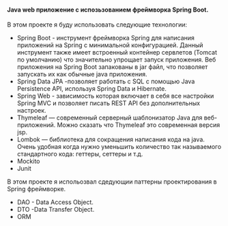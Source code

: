 #### Java web приложение с испозьзованием фреймворка Spring Boot.
 В этом проекте я буду использовать следующие технологии:
- Spring Boot - инструмент фреймворка Spring для написания приложений на Spring с минимальной конфигурацией. Данный инструмент также имеет встроенный контейнер сервлетов (Tomcat по умолчанию) что значительно упрощает запуск приложения. Веб приложения на Spring Boot запакованы в jar файл, что позволяет запускать их как обычные java приложения.
- Spring Data JPA -позволяет работать с SQL с помощью Java Persistence API, используя Spring Data и Hibernate.
- Spring Web - зависимость которая включает в себя все настройки Spring MVC и позволяет писать REST API без дополнительных настроек.
- Thymeleaf — современный серверный шаблонизатор Java для веб-приложений. Можно сказать что Thymeleaf это современная версия jsp.
- Lombok — библиотека для сокращения написания кода на java. Очень удобная когда нужно уменьшить количество так называемого стандартного кода: геттеры, сеттеры и т.д.
- Mockito
- Junit

В этом проекте я испольозвал сдедующии паттерны проектирования в Spring фреймворке.
- DAO - Data Access Object.
- DTO -Data Transfer Object.
- ORM

